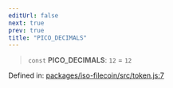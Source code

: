 ```yaml
---
editUrl: false
next: true
prev: true
title: "PICO_DECIMALS"
---
```


> `const` **PICO\_DECIMALS**: `12` = `12`

Defined in: [packages/iso-filecoin/src/token.js:7](https://github.com/hugomrdias/filecoin/blob/main/packages/iso-filecoin/src/token.js#L7)
